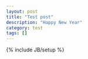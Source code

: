 ```yaml
---
layout: post
title: "Test post"
description: "Happy New Year"
category: test
tags: []
---
```

{% include JB/setup %}
